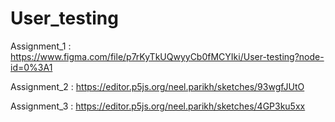 # User_testing

Assignment_1 : https://www.figma.com/file/p7rKyTkUQwyyCb0fMCYIki/User-testing?node-id=0%3A1

Assignment_2 : https://editor.p5js.org/neel.parikh/sketches/93wgfJUtO

Assignment_3 : https://editor.p5js.org/neel.parikh/sketches/4GP3ku5xx
